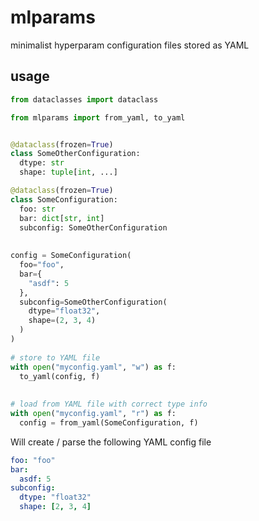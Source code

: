 # mlparams
minimalist hyperparam configuration files stored as YAML

## usage

```python
from dataclasses import dataclass

from mlparams import from_yaml, to_yaml


@dataclass(frozen=True)
class SomeOtherConfiguration:
  dtype: str
  shape: tuple[int, ...]

@dataclass(frozen=True)
class SomeConfiguration:
  foo: str
  bar: dict[str, int]
  subconfig: SomeOtherConfiguration
  
  
config = SomeConfiguration(
  foo="foo",
  bar={
    "asdf": 5
  },
  subconfig=SomeOtherConfiguration(
    dtype="float32",
    shape=(2, 3, 4)
  )
)
  
# store to YAML file
with open("myconfig.yaml", "w") as f:
  to_yaml(config, f)
  
  
# load from YAML file with correct type info
with open("myconfig.yaml", "r") as f:
  config = from_yaml(SomeConfiguration, f)
  ```

Will create / parse the following YAML config file

```yaml
foo: "foo"
bar:
  asdf: 5
subconfig:
  dtype: "float32"
  shape: [2, 3, 4]
```
